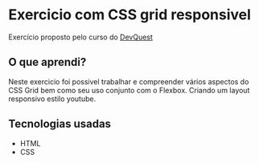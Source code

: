 # Exercicio com CSS grid responsivel

Exercício proposto pelo curso do [DevQuest](https://devemdobro.com/matriculas-abertas/)

## O que aprendi?

Neste exercicio foi possivel trabalhar e compreender vários aspectos do CSS Grid bem como seu uso conjunto com o Flexbox. Criando um layout responsivo estilo youtube.


## Tecnologias usadas

* HTML
* CSS